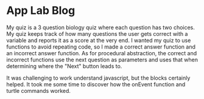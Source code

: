 # App Lab Blog

My quiz is a 3 question biology quiz where each question has two choices.
My quiz keeps track of how many questions the user gets correct with a variable and reports it as a score at the very end.
I wanted my quiz to use functions to avoid repeating code, so I made a correct answer function and an incorrect answer function.
As for procedural abstraction, the correct and incorrect functions use the next question as parameters and uses that when determining where the "Next" button leads to.

It was challenging to work understand javascript, but the blocks certainly helped. It took me some time to discover how the onEvent function and turtle commands worked.